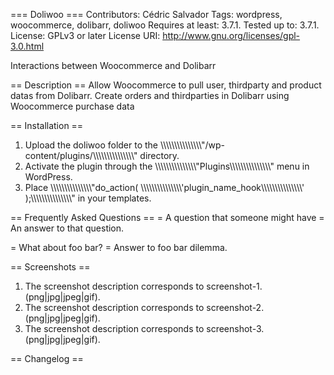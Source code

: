 === Doliwoo ===
Contributors: Cédric Salvador
Tags: wordpress, woocommerce, dolibarr, doliwoo
Requires at least: 3.7.1.
Tested up to: 3.7.1.
License: GPLv3 or later
License URI: http://www.gnu.org/licenses/gpl-3.0.html

Interactions between Woocommerce and Dolibarr

== Description ==
Allow Woocommerce to pull user, thirdparty and product datas from Dolibarr.
Create orders and thirdparties in Dolibarr using Woocommerce purchase data

== Installation ==
1. Upload the doliwoo folder to the \\\\\\\\\\\\\\\\\\\\\\\\\\\\\\\"/wp-content/plugins/\\\\\\\\\\\\\\\\\\\\\\\\\\\\\\\" directory.
1. Activate the plugin through the \\\\\\\\\\\\\\\\\\\\\\\\\\\\\\\"Plugins\\\\\\\\\\\\\\\\\\\\\\\\\\\\\\\" menu in WordPress.
1. Place \\\\\\\\\\\\\\\\\\\\\\\\\\\\\\\"do_action( \\\\\\\\\\\\\\\\\\\\\\\\\\\\\\\'plugin_name_hook\\\\\\\\\\\\\\\\\\\\\\\\\\\\\\\' );\\\\\\\\\\\\\\\\\\\\\\\\\\\\\\\" in your templates.

== Frequently Asked Questions ==
= A question that someone might have =
An answer to that question.

= What about foo bar? =
Answer to foo bar dilemma.

== Screenshots ==
1. The screenshot description corresponds to screenshot-1.(png|jpg|jpeg|gif).
2. The screenshot description corresponds to screenshot-2.(png|jpg|jpeg|gif).
3. The screenshot description corresponds to screenshot-3.(png|jpg|jpeg|gif).

== Changelog ==